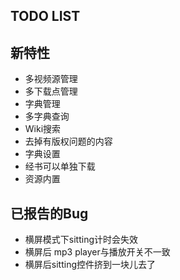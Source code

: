 TODO LIST
----------------

## 新特性
 * 多视频源管理
 * 多下载点管理
 * 字典管理
 * 多字典查询
 * Wiki搜索
 * 去掉有版权问题的内容
 * 字典设置
 * 经书可以单独下载
 * 资源内置

## 已报告的Bug

 * 横屏模式下sitting计时会失效 
 * 横屏后 mp3 player与播放开关不一致
 * 横屏后sitting控件挤到一块儿去了
